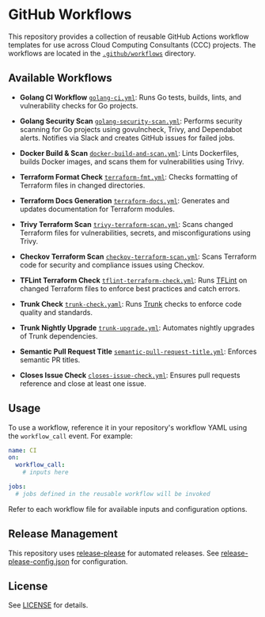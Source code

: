 # GitHub Workflows

This repository provides a collection of reusable GitHub Actions workflow templates for use across Cloud Computing Consultants (CCC) projects. The workflows are located in the [`.github/workflows`](.github/workflows) directory.

## Available Workflows

- **Golang CI Workflow**
  [`golang-ci.yml`](.github/workflows/golang-ci.yml):
  Runs Go tests, builds, lints, and vulnerability checks for Go projects.

- **Golang Security Scan**
  [`golang-security-scan.yml`](.github/workflows/golang-security-scan.yml):
  Performs security scanning for Go projects using govulncheck, Trivy, and Dependabot alerts. Notifies via Slack and creates GitHub issues for failed jobs.

- **Docker Build & Scan**
  [`docker-build-and-scan.yml`](.github/workflows/docker-build-and-scan.yml):
  Lints Dockerfiles, builds Docker images, and scans them for vulnerabilities using Trivy.

- **Terraform Format Check**
  [`terraform-fmt.yml`](.github/workflows/terraform-fmt.yml):
  Checks formatting of Terraform files in changed directories.

- **Terraform Docs Generation**
  [`terraform-docs.yml`](.github/workflows/terraform-docs.yml):
  Generates and updates documentation for Terraform modules.

- **Trivy Terraform Scan**
  [`trivy-terraform-scan.yml`](.github/workflows/trivy-terraform-scan.yml):
  Scans changed Terraform files for vulnerabilities, secrets, and misconfigurations using Trivy.

- **Checkov Terraform Scan**
  [`checkov-terraform-scan.yml`](.github/workflows/checkov-terraform-scan.yml):
  Scans Terraform code for security and compliance issues using Checkov.

- **TFLint Terraform Check**
  [`tflint-terraform-check.yml`](.github/workflows/tflint-terraform-check.yml):
  Runs [TFLint](https://github.com/terraform-linters/tflint) on changed Terraform files to enforce best practices and catch errors.

- **Trunk Check**
  [`trunk-check.yaml`](.github/workflows/trunk-check.yaml):
  Runs [Trunk](https://trunk.io/) checks to enforce code quality and standards.

- **Trunk Nightly Upgrade**
  [`trunk-upgrade.yml`](.github/workflows/trunk-upgrade.yml):
  Automates nightly upgrades of Trunk dependencies.

- **Semantic Pull Request Title**
  [`semantic-pull-request-title.yml`](.github/workflows/semantic-pull-request-title.yml):
  Enforces semantic PR titles.

- **Closes Issue Check**
  [`closes-issue-check.yml`](.github/workflows/closes-issue-check.yml):
  Ensures pull requests reference and close at least one issue.

## Usage

To use a workflow, reference it in your repository's workflow YAML using the `workflow_call` event. For example:

```yaml
name: CI
on:
  workflow_call:
    # inputs here

jobs:
  # jobs defined in the reusable workflow will be invoked
```

Refer to each workflow file for available inputs and configuration options.

## Release Management

This repository uses [release-please](https://github.com/googleapis/release-please) for automated releases. See [release-please-config.json](release-please-config.json) for configuration.

## License

See [LICENSE](LICENSE) for details.

